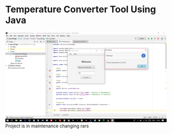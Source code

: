 # Temperature Converter Tool Using Java
![](Temperature%20Converter/javafxapp/Screenshot%20(65).png)
Project is in maintenance
changing rars 
